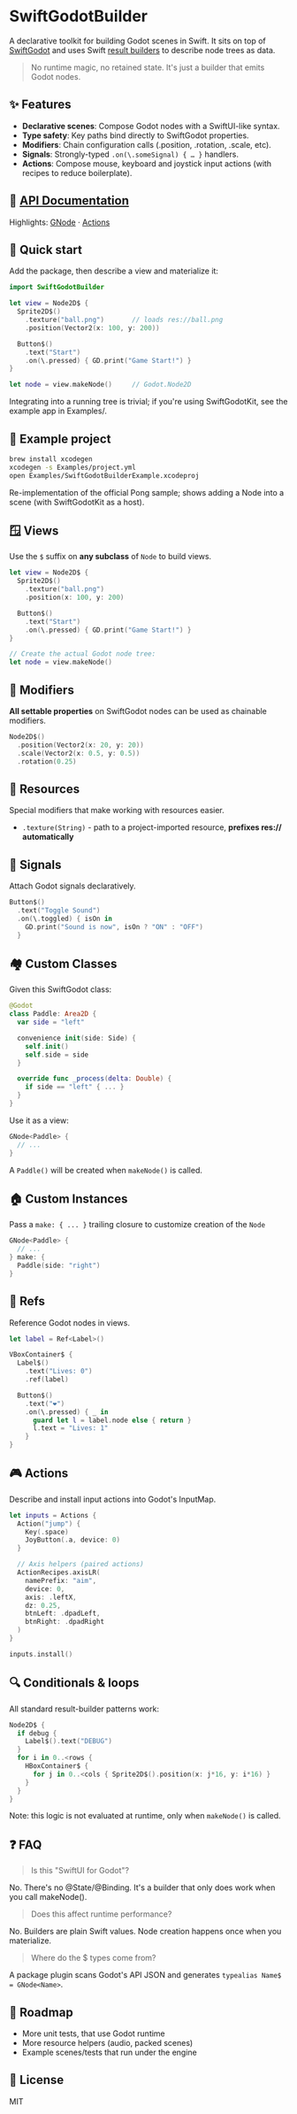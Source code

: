# SwiftGodotBuilder

A declarative toolkit for building Godot scenes in Swift. It sits on top of [SwiftGodot](https://github.com/migueldeicaza/SwiftGodot) and uses Swift [result builders](https://docs.swift.org/swift-book/documentation/the-swift-programming-language/advancedoperators/#Result-Builders) to describe node trees as data.

> No runtime magic, no retained state. It's just a builder that emits Godot nodes.

## ✨ Features

- **Declarative scenes**: Compose Godot nodes with a SwiftUI-like syntax.
- **Type safety**: Key paths bind directly to SwiftGodot properties.
- **Modifiers**: Chain configuration calls (.position, .rotation, .scale, etc).
- **Signals**: Strongly-typed `.on(\.someSignal) { … }` handlers.
- **Actions**: Compose mouse, keyboard and joystick input actions (with recipes to reduce boilerplate).


## 📕 [API Documentation](https://johnsusek.github.io/SwiftGodotBuilder/documentation/swiftgodotbuilder/)

Highlights: [GNode](https://johnsusek.github.io/SwiftGodotBuilder/documentation/swiftgodotbuilder/gnode) · [Actions](https://johnsusek.github.io/SwiftGodotBuilder/documentation/swiftgodotbuilder/actions)


## 🚀 Quick start

Add the package, then describe a view and materialize it:

```swift
import SwiftGodotBuilder

let view = Node2D$ {
  Sprite2D$()
    .texture("ball.png")       // loads res://ball.png
    .position(Vector2(x: 100, y: 200))

  Button$()
    .text("Start")
    .on(\.pressed) { GD.print("Game Start!") }
}

let node = view.makeNode()     // Godot.Node2D
```

Integrating into a running tree is trivial; if you're using SwiftGodotKit, see the example app in Examples/.

## 👾 Example project

```bash
brew install xcodegen
xcodegen -s Examples/project.yml
open Examples/SwiftGodotBuilderExample.xcodeproj
```

Re-implementation of the official Pong sample; shows adding a Node into a scene (with SwiftGodotKit as a host).


## 🪟 Views

Use the `$` suffix on **any subclass** of `Node` to build views.

```swift
let view = Node2D$ {
  Sprite2D$()
    .texture("ball.png")
    .position(x: 100, y: 200)

  Button$()
    .text("Start")
    .on(\.pressed) { GD.print("Game Start!") }
}

// Create the actual Godot node tree:
let node = view.makeNode()
```

## 🎨 Modifiers

**All settable properties** on SwiftGodot nodes can be used as chainable modifiers.

```swift
Node2D$()
  .position(Vector2(x: 20, y: 20))
  .scale(Vector2(x: 0.5, y: 0.5))
  .rotation(0.25)
```

## 🍓 Resources

Special modifiers that make working with resources easier.

- `.texture(String)` - path to a project-imported resource, **prefixes res:// automatically**

## 📡 Signals

Attach Godot signals declaratively.

```swift
Button$()
  .text("Toggle Sound")
  .on(\.toggled) { isOn in
    GD.print("Sound is now", isOn ? "ON" : "OFF")
  }
```

## 🏘️ Custom Classes

Given this SwiftGodot class:

```swift
@Godot
class Paddle: Area2D {
  var side = "left"

  convenience init(side: Side) {
    self.init()
    self.side = side
  }

  override func _process(delta: Double) {
    if side == "left" { ... }
  }
}
```

Use it as a view:

```swift
GNode<Paddle> {
  // ...
}
```

A `Paddle()` will be created when `makeNode()` is called.

## 🏠 Custom Instances

Pass a `make: { ... }` trailing closure to customize creation of the `Node`

```swift
GNode<Paddle> {
  // ...
} make: {
  Paddle(side: "right")
}
```

## 🧷 Refs

Reference Godot nodes in views.

```swift
let label = Ref<Label>()

VBoxContainer$ {
  Label$()
    .text("Lives: 0")
    .ref(label)

  Button$()
    .text("❤️")
    .on(\.pressed) { _ in
      guard let l = label.node else { return }
      l.text = "Lives: 1"
    }
}
```

## 🎮 Actions

Describe and install input actions into Godot's InputMap.

```swift
let inputs = Actions {
  Action("jump") {
    Key(.space)
    JoyButton(.a, device: 0)
  }

  // Axis helpers (paired actions)
  ActionRecipes.axisLR(
    namePrefix: "aim",
    device: 0,
    axis: .leftX,
    dz: 0.25,
    btnLeft: .dpadLeft,
    btnRight: .dpadRight
  )
}

inputs.install()
```

## 🔍 Conditionals & loops

All standard result-builder patterns work:

```swift
Node2D$ {
  if debug {
    Label$().text("DEBUG")
  }
  for i in 0..<rows {
    HBoxContainer$ {
      for j in 0..<cols { Sprite2D$().position(x: j*16, y: i*16) }
    }
  }
}
```

Note: this logic is not evaluated at runtime, only when `makeNode()` is called.

## ❓ FAQ

> Is this "SwiftUI for Godot"?

No. There's no @State/@Binding. It's a builder that only does work when you call makeNode().

> Does this affect runtime performance?

No. Builders are plain Swift values. Node creation happens once when you materialize.

> Where do the $ types come from?

A package plugin scans Godot's API JSON and generates `typealias Name$ = GNode<Name>`.

## 🔮 Roadmap

- More unit tests, that use Godot runtime
-	More resource helpers (audio, packed scenes)
- Example scenes/tests that run under the engine

## 📜 License

MIT

